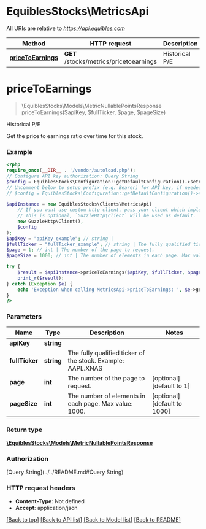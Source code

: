 # EquiblesStocks\MetricsApi

All URIs are relative to *https://api.equibles.com*

Method | HTTP request | Description
------------- | ------------- | -------------
[**priceToEarnings**](MetricsApi.md#pricetoearnings) | **GET** /stocks/metrics/pricetoearnings | Historical P/E

# **priceToEarnings**
> \EquiblesStocks\Models\MetricNullablePointsResponse priceToEarnings($apiKey, $fullTicker, $page, $pageSize)

Historical P/E

Get the price to earnings ratio over time for this stock.

### Example
```php
<?php
require_once(__DIR__ . '/vendor/autoload.php');
// Configure API key authorization: Query String
$config = EquiblesStocks\Configuration::getDefaultConfiguration()->setApiKey('apiKey', 'YOUR_API_KEY');
// Uncomment below to setup prefix (e.g. Bearer) for API key, if needed
// $config = EquiblesStocks\Configuration::getDefaultConfiguration()->setApiKeyPrefix('apiKey', 'Bearer');

$apiInstance = new EquiblesStocks\Clients\MetricsApi(
    // If you want use custom http client, pass your client which implements `GuzzleHttp\ClientInterface`.
    // This is optional, `GuzzleHttp\Client` will be used as default.
    new GuzzleHttp\Client(),
    $config
);
$apiKey = "apiKey_example"; // string | 
$fullTicker = "fullTicker_example"; // string | The fully qualified ticker of the stock. Example: AAPL.XNAS
$page = 1; // int | The number of the page to request.
$pageSize = 1000; // int | The number of elements in each page. Max value: 1000.

try {
    $result = $apiInstance->priceToEarnings($apiKey, $fullTicker, $page, $pageSize);
    print_r($result);
} catch (Exception $e) {
    echo 'Exception when calling MetricsApi->priceToEarnings: ', $e->getMessage(), PHP_EOL;
}
?>
```

### Parameters

Name | Type | Description  | Notes
------------- | ------------- | ------------- | -------------
 **apiKey** | **string**|  |
 **fullTicker** | **string**| The fully qualified ticker of the stock. Example: AAPL.XNAS |
 **page** | **int**| The number of the page to request. | [optional] [default to 1]
 **pageSize** | **int**| The number of elements in each page. Max value: 1000. | [optional] [default to 1000]

### Return type

[**\EquiblesStocks\Models\MetricNullablePointsResponse**](../Model/MetricNullablePointsResponse.md)

### Authorization

[Query String](../../README.md#Query String)

### HTTP request headers

 - **Content-Type**: Not defined
 - **Accept**: application/json

[[Back to top]](#) [[Back to API list]](../../README.md#documentation-for-api-endpoints) [[Back to Model list]](../../README.md#documentation-for-models) [[Back to README]](../../README.md)

